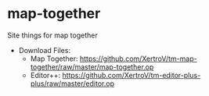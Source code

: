 # map-together

Site things for map together

* Download Files:
	- Map Together: https://github.com/XertroV/tm-map-together/raw/master/map-together.op 
	- Editor++: https://github.com/XertroV/tm-editor-plus-plus/raw/master/editor.op 
